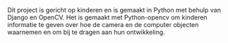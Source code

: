 Dit project is gericht op kinderen en is gemaakt in Python met behulp van Django en OpenCV. Het is gemaakt met Python-opencv om kinderen informatie te geven over hoe de camera en de computer objecten waarnemen en om bij te dragen aan hun ontwikkeling.
